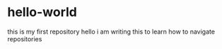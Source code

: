 # hello-world
this is my first repository
hello i am writing this to learn how to navigate repositories
